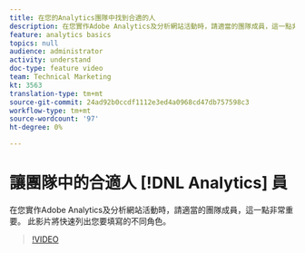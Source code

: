```yaml
---
title: 在您的Analytics團隊中找到合適的人
description: 在您實作Adobe Analytics及分析網站活動時，請適當的團隊成員，這一點非常重要。 此影片將快速列出您要填寫的不同角色。
feature: analytics basics
topics: null
audience: administrator
activity: understand
doc-type: feature video
team: Technical Marketing
kt: 3563
translation-type: tm+mt
source-git-commit: 24ad92b0ccdf1112e3ed4a0968cd47db757598c3
workflow-type: tm+mt
source-wordcount: '97'
ht-degree: 0%

---
```



# 讓團隊中的合適人 [!DNL Analytics] 員

在您實作Adobe Analytics及分析網站活動時，請適當的團隊成員，這一點非常重要。 此影片將快速列出您要填寫的不同角色。

>[!VIDEO](https://video.tv.adobe.com/v/28756/?quality=12)
